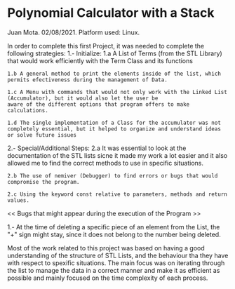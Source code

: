 # Polynomial Calculator with a Stack

Juan Mota.
02/08/2021.
Platform used: Linux.

In order to complete this first Project, it was needed to complete the following strategies:
1.- Initialize:
	1.a A List of Terms (from the STL Library) that would work efficiently with the Term Class and its functions
	
	1.b A general method to print the elements inside of the list, which permits efectiveness during the management of Data.
	
	1.c A Menu with commands that would not only work with the Linked List (Accumulator), but it would also let the user be
	aware of the different options that program offers to make calculations.
	
	1.d The single implementation of a Class for the accumulator was not completely essential, but it helped to organize and understand ideas
	or solve future issues
	
2.- Special/Additional Steps:
	2.a It was essential to look at the documentation of the STL lists sicne it made my work a lot easier and 
	it also allowed me to find the correct methods to use in specific situations.
	
	2.b The use of nemiver (Debugger) to find errors or bugs that would compromise the program.
	
	2.c Using the keyword const relative to parameters, methods and return values.
	
<< Bugs that might appear during the execution of the Program >>

1.- At the time of deleting a specific piece of an element from the List, the "+" sign might stay, since it does not belong to the number being deleted.

Most of the work related to this project was based on having a good understanding of the structure of STL Lists, and the behaviour tha they have with
respect to spexific situations. The main focus was on iterating through the list to manage the data in a correct manner and make it as efficient as possible and
mainly focused on the time complexity of each process.

